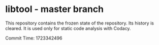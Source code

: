 # libtool - master branch

This repository contains the frozen state of the repository.
Its history is cleared. It is used only for static code
analysis with Codacy.

Commit Time: 1723342496
